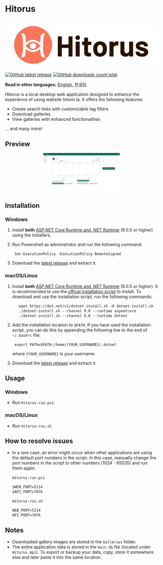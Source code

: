 # Hitorus

<h1 align="center">
  <picture>
    <source media="(prefers-color-scheme: dark)" srcset="content/banner-dark.jpeg">
    <source media="(prefers-color-scheme: light)" srcset="content/banner-light.png">
    <img alt="Hitorus" src="content/banner-light.png">
  </picture>
</h1>

[![GitHub latest release](https://img.shields.io/github/release/kaismic/Hitorus.svg?logo=github)](https://github.com/kaismic/Hitorus/releases/latest)
[![GitHub downloads count total](https://img.shields.io/github/downloads/kaismic/Hitorus/total.svg?logo=github)](https://github.com/kaismic/Hitorus/releases)

**Read in other languages:** [English](README.md), [한국어](README-ko.md)

Hitorus is a local desktop web application designed to enhance the experience of using website hitomi.la. It offers the following features:

- Create search links with customizable tag filters
- Download galleries
- View galleries with enhanced functionalities

... and many more!

## Preview
<div align="center">
  <img src="./content/preview-1.jpeg" width="50%">
</div>

## Installation
### Windows
1. Install **both** [ASP.NET Core Runtime and .NET Runtime](https://dotnet.microsoft.com/download/dotnet/9.0) (9.0.5 or higher) using the installers.
2. Run Powershell as administrator and run the following command: 

        Set-ExecutionPolicy -ExecutionPolicy RemoteSigned
3. Download the [latest release](https://github.com/kaismic/Hitorus/releases/latest) and extract it.

### macOS/Linux
1. Install **both** [ASP.NET Core Runtime and .NET Runtime](https://dotnet.microsoft.com/download/dotnet/9.0) (9.0.5 or higher). It is recommended to use the [offical installation script](https://learn.microsoft.com/en-us/dotnet/core/install/linux-scripted-manual#scripted-install) to install.
To download and use the installation script, run the following commands:

          wget https://dot.net/v1/dotnet-install.sh -O dotnet-install.sh
          ./dotnet-install.sh --channel 9.0 --runtime aspnetcore
          ./dotnet-install.sh --channel 9.0 --runtime dotnet

2. Add the installation location to `$PATH`. If you have used the installation script, you can do this by appending the following line to the end of `~/.bashrc` file:

        export PATH=$PATH:/home/{YOUR_USERNAME}/.dotnet
    where `{YOUR_USERNAME}` is your username.

3. Download the [latest release](https://github.com/kaismic/Hitorus/releases/latest) and extract it.


## Usage
### Windows
- Run `Hitorus-run.ps1`

### macOS/Linux
- Run `Hitorus-run.sh`

## How to resolve issues
- In a rare case, an error might occur when other applications are using the default port numbers in the script. In this case, manually change the port numbers in the script to other numbers (1024 - 65535) and run them again.

  `Hitorus-run.ps1`

      $WEB_PORT=5214
      $API_PORT=7076
  `Hitorus-run.sh`

      WEB_PORT=5214
      API_PORT=7076

## Notes
- Downloaded gallery images are stored in the `Galleries` folder.
- The entire application data is stored in the `main.db` file (located under `Hitorus.Api`). To export or backup your data, copy, store it somewhere else and later paste it into the same location.